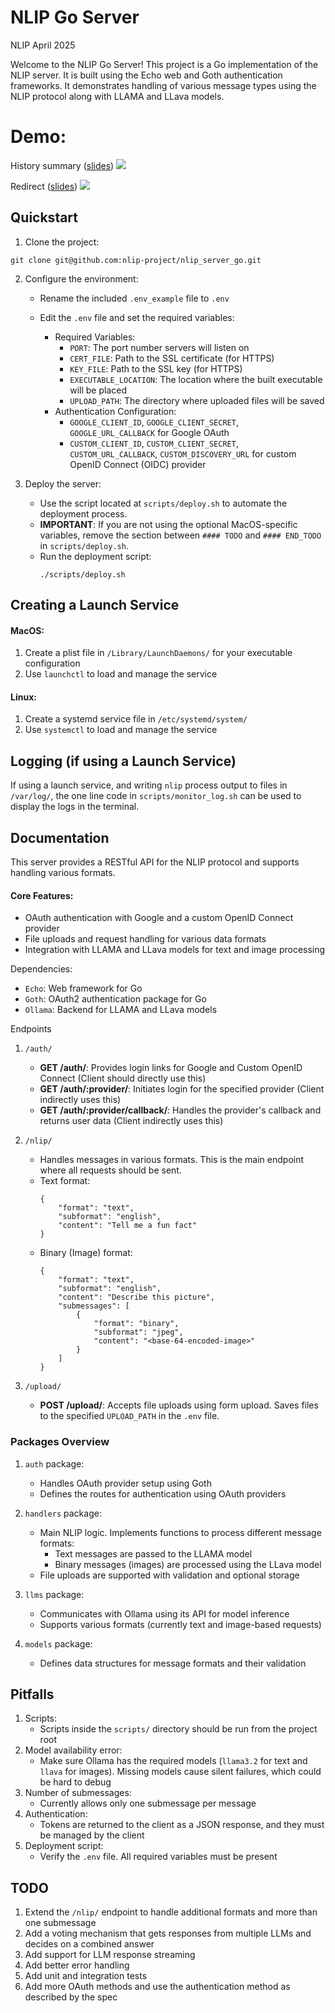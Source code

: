 # NLIP Go Server

NLIP April 2025

Welcome to the NLIP Go Server! This project is a Go implementation of the NLIP server. It is built using the Echo web and Goth authentication frameworks. It demonstrates handling of various message types using the NLIP protocol along with LLAMA and LLava models.

# Demo:

History summary ([slides](https://docs.google.com/presentation/d/1zHJCK9l_amqdXspjUXWdlQ57EVVfA-sX8uBnt_PTifU/))
[<img src="https://eecs441.eecs.umich.edu/img/admin/video.png">](https://youtu.be/Z60kuGtE43w)

Redirect ([slides](https://docs.google.com/presentation/d/1Q06MA9nAcI02TuKdhQGBqQAXfOVWHY8TJOYyCImymbs/))
[<img src="https://eecs441.eecs.umich.edu/img/admin/video.png">](https://youtu.be/bWf4qLx2UOk)

## Quickstart

1. Clone the project:
```
git clone git@github.com:nlip-project/nlip_server_go.git
```

2. Configure the environment:
   - Rename the included `.env_example` file to `.env`

   - Edit the `.env` file and set the required variables:
     - Required Variables:
       - `PORT`: The port number servers will listen on
       - `CERT_FILE`: Path to the SSL certificate (for HTTPS)
       - `KEY_FILE`: Path to the SSL key (for HTTPS)
       - `EXECUTABLE_LOCATION`: The location where the built executable will be placed
       - `UPLOAD_PATH`: The directory where uploaded files will be saved
     - Authentication Configuration:
       - `GOOGLE_CLIENT_ID`, `GOOGLE_CLIENT_SECRET`, `GOOGLE_URL_CALLBACK` for Google OAuth
       - `CUSTOM_CLIENT_ID`, `CUSTOM_CLIENT_SECRET`, `CUSTOM_URL_CALLBACK`, `CUSTOM_DISCOVERY_URL` for custom OpenID Connect (OIDC) provider

3. Deploy the server:
   - Use the script located at `scripts/deploy.sh` to automate the deployment process.
   - **IMPORTANT**: If you are not using the optional MacOS-specific variables, remove the section between `#### TODO` and `#### END_TODO` in `scripts/deploy.sh`.
   - Run the deployment script:
     ```
     ./scripts/deploy.sh
     ```

## Creating a Launch Service

#### MacOS:
  1. Create a plist file in `/Library/LaunchDaemons/` for your executable configuration
  2. Use `launchctl` to load and manage the service

#### Linux:
  1. Create a systemd service file in `/etc/systemd/system/`
  2. Use `systemctl` to load and manage the service

## Logging (if using a Launch Service)

If using a launch service, and writing `nlip` process output to files in `/var/log/`, the one line code in `scripts/monitor_log.sh` can be used to display the logs in the terminal.

## Documentation

This server provides a RESTful API for the NLIP protocol and supports handling various formats.

#### Core Features:
- OAuth authentication with Google and a custom OpenID Connect provider
- File uploads and request handling for various data formats
- Integration with LLAMA and LLava models for text and image processing

Dependencies:
- `Echo`: Web framework for Go
- `Goth`: OAuth2 authentication package for Go
- `Ollama`: Backend for LLAMA and LLava models

Endpoints

1. `/auth/`
   - **GET /auth/**: Provides login links for Google and Custom OpenID Connect (Client should directly use this)
   - **GET /auth/:provider/**: Initiates login for the specified provider (Client indirectly uses this)
   - **GET /auth/:provider/callback/**: Handles the provider's callback and returns user data (Client indirectly uses this)

2. `/nlip/`
   - Handles messages in various formats. This is the main endpoint where all requests should be sent.
   - Text format:
     ```
     {
         "format": "text",
         "subformat": "english",
         "content": "Tell me a fun fact"
     }
     ```
   - Binary (Image) format:
     ```
     {
         "format": "text",
         "subformat": "english",
         "content": "Describe this picture",
         "submessages": [
             {
                 "format": "binary",
                 "subformat": "jpeg",
                 "content": "<base-64-encoded-image>"
             }
         ]
     }
     ```

3. `/upload/`
   - **POST /upload/**: Accepts file uploads using form upload. Saves files to the specified `UPLOAD_PATH` in the `.env` file.

### Packages Overview

1. `auth` package:
   - Handles OAuth provider setup using Goth
   - Defines the routes for authentication using OAuth providers

2. `handlers` package:
   - Main NLIP logic. Implements functions to process different message formats:
     - Text messages are passed to the LLAMA model
     - Binary messages (images) are processed using the LLava model
   - File uploads are supported with validation and optional storage

3. `llms` package:
   - Communicates with Ollama using its API for model inference
   - Supports various formats (currently text and image-based requests)

4. `models` package:
   - Defines data structures for message formats and their validation

## Pitfalls

1. Scripts:
   - Scripts inside the `scripts/` directory should be run from the project root
3. Model availability error:
   - Make sure Ollama has the required models (`llama3.2` for text and `llava` for images). Missing models cause silent failures, which could be hard to debug
4. Number of submessages:
   - Currently allows only one submessage per message
5. Authentication:
   - Tokens are returned to the client as a JSON response, and they must be managed by the client
6. Deployment script:
   - Verify the `.env` file. All required variables must be present

## TODO

1. Extend the `/nlip/` endpoint to handle additional formats and more than one submessage
2. Add a voting mechanism that gets responses from multiple LLMs and decides on a combined answer
2. Add support for LLM response streaming
3. Add better error handling
4. Add unit and integration tests
5. Add more OAuth methods and use the authentication method as described by the spec

